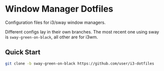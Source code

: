 # Window Manager Dotfiles

Configuration files for i3/sway window managers.

Different configs lay in their own branches. The most recent one using sway is `sway-green-on-black`, all other are for i3wm.

## Quick Start
```bash
git clone -b sway-green-on-black https://github.com/user/i3-dotfiles
```
